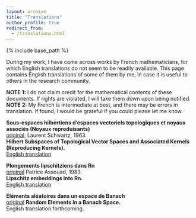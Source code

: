 ```yaml
---
layout: archive
title: "Translations"
author_profile: true
redirect_from:
  - /translations.html
---
```



{% include base_path %}



During my work, I have come across works by French mathematicians, for which English translations do not seem to be readily available. 
This page contains English translations of some of them by me, in case it is useful to others in the research community. 

**NOTE 1:** I do not claim credit for the mathematical contents of these documents. If rights are violated, I will take them down upon being notified.   
**NOTE 2:** My French is intermediate at best, and there may be errors in translation. If found, I would be grateful if you could please let me know. 


**Sous-espaces hilbertiens d’espaces vectoriels topologiques et noyaux associés (Noyaux reproduisants)**  
[original](https://link.springer.com/article/10.1007/BF02786620), Laurent Schwartz, 1963.  
**Hilbert Subspaces of Topological Vector Spaces and Associated Kernels (Reproducing Kernels).**  
[English translation](/files/Schwartz.pdf)


**Plongements lipschitziens dans Rn**  
[original](https://www.semanticscholar.org/paper/Plongements-lipschitziens-dans-Rn-Assouad/eefb25d7b29c1ae94496406b17aea1acbd9873af) Patrice Assouad, 1983.  
**Lipschitz embeddings into Rn.**  
[English translation](/files/Assouad.pdf)


**Éléments aléatoires dans un espace de Banach**  
[original](http://www.numdam.org/item/AIHP_1953__13_3_161_0/) 
**Random Elements in a Banach Space.**  
English translation forthcoming.
